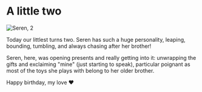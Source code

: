 # A little two

<!--more-->

![Seren, 2](https://remysharp.com/images/seren-two.jpg)

Today our littlest turns two. Seren has such a huge personality, leaping, bounding, tumbling, and always chasing after her brother!

Seren, here, was opening presents and really getting into it: unwrapping the gifts and exclaiming "mine" (just starting to speak), particular poignant as most of the toys she plays with belong to her older brother.

Happy birthday, my love ❤
